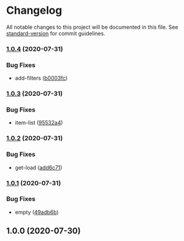 # Changelog

All notable changes to this project will be documented in this file. See [standard-version](https://github.com/conventional-changelog/standard-version) for commit guidelines.

### [1.0.4](https://github.com/freedomsex/api-resource/compare/v1.0.3...v1.0.4) (2020-07-31)


### Bug Fixes

* add-filters ([b0003fc](https://github.com/freedomsex/api-resource/commit/b0003fc5eab7f5515c8bbc1788e3818bf3a3e076))

### [1.0.3](https://github.com/freedomsex/api-resource/compare/v1.0.2...v1.0.3) (2020-07-31)


### Bug Fixes

* item-list ([95532a4](https://github.com/freedomsex/api-resource/commit/95532a459ff165d9eac671a5253e894fa231f00f))

### [1.0.2](https://github.com/freedomsex/api-resource/compare/v1.0.1...v1.0.2) (2020-07-31)


### Bug Fixes

* get-load ([add6c71](https://github.com/freedomsex/api-resource/commit/add6c717eed9bc7a6949e10dcaef736e196b77dc))

### [1.0.1](https://github.com/freedomsex/api-resource/compare/v1.0.0...v1.0.1) (2020-07-31)


### Bug Fixes

* empty ([49adb6b](https://github.com/freedomsex/api-resource/commit/49adb6b5fa31a6facba604420744193c610c1721))

## 1.0.0 (2020-07-30)
